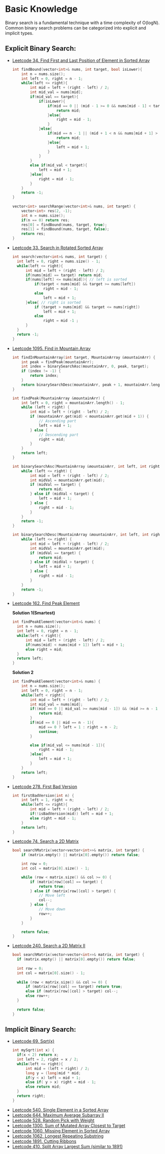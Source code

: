 # Basic Knowledge

Binary search is a fundamental technique with a time complexity of O(logN). Common binary search problems can be categorized into explicit and implicit types.

## Explicit Binary Search:

- [Leetcode 34. Find First and Last Position of Element in Sorted Array](https://leetcode.com/problems/find-first-and-last-position-of-element-in-sorted-array/)
  ```cpp
  int findBound(vector<int>& nums, int target, bool isLower){
      int n = nums.size();
      int left = 0, right = n - 1;
      while(left <= right){
          int mid = left + (right - left) / 2;
          int mid_val = nums[mid];
          if(mid_val == target){
              if(isLower){
                  if(mid == 0 || (mid - 1 >= 0 && nums[mid - 1] < target)){
                      return mid;
                  }else{
                      right = mid - 1;
                  }
              }else{
                  if(mid == n - 1 || (mid + 1 < n && nums[mid + 1] > target)){
                      return mid;
                  }else{
                      left = mid + 1;
                  }
              }
          }
          else if(mid_val < target){
              left = mid + 1;
          }else{
              right = mid - 1;
          }
      }
      return -1;
  }
     
  vector<int> searchRange(vector<int>& nums, int target) {
      vector<int> res(2, -1);
      int n = nums.size();
      if(n == 0) return res;
      res[0] = findBound(nums, target, true);
      res[1] = findBound(nums, target, false);
      return res;
  }
  ```
- [Leetcode 33. Search in Rotated Sorted Array](https://leetcode.com/problems/search-in-rotated-sorted-array/)
  ```cpp
  int search(vector<int>& nums, int target) {
    int left = 0, right = nums.size() - 1;
    while(left <= right){
        int mid = left + (right - left) / 2;
        if(nums[mid] == target) return mid;
        if(nums[left] <= nums[mid]){ // left is sorted
            if(target < nums[mid] && target >= nums[left])
                right = mid - 1;
            else
                left = mid + 1;
        }else{ // right is sorted
            if (target > nums[mid] && target <= nums[right])
                left = mid + 1;
            else
                right = mid -1 ;
        }
    }
    return -1;
  }
  ```
- [Leetcode 1095. Find in Mountain Array](https://leetcode.com/problems/find-in-mountain-array/)
  ```cpp
  int findInMountainArray(int target, MountainArray &mountainArr) {
      int peak = findPeak(mountainArr);
      int index = binarySearchAsc(mountainArr, 0, peak, target);
      if (index != -1) {
          return index;
      }
      return binarySearchDesc(mountainArr, peak + 1, mountainArr.length() - 1, target);
  }

  int findPeak(MountainArray &mountainArr) {
      int left = 0, right = mountainArr.length() - 1;
      while (left < right) {
          int mid = left + (right - left) / 2;
          if (mountainArr.get(mid) < mountainArr.get(mid + 1)) {
              // Ascending part
              left = mid + 1;
          } else {
              // Descending part
              right = mid;
          }
      }
      return left;
  }

  int binarySearchAsc(MountainArray &mountainArr, int left, int right, int target) {
      while (left <= right) {
          int mid = left + (right - left) / 2;
          int midVal = mountainArr.get(mid);
          if (midVal == target) {
              return mid;
          } else if (midVal < target) {
              left = mid + 1;
          } else {
              right = mid - 1;
          }
      }
      return -1;
  }

  int binarySearchDesc(MountainArray &mountainArr, int left, int right, int target) {
      while (left <= right) {
          int mid = left + (right - left) / 2;
          int midVal = mountainArr.get(mid);
          if (midVal == target) {
              return mid;
          } else if (midVal > target) {
              left = mid + 1;
          } else {
              right = mid - 1;
          }
      }
      return -1;
  }

  ```
- [Leetcode 162. Find Peak Element](https://leetcode.com/problems/find-peak-element/)

  **Solution 1(Smartest)**
  ```cpp
  int findPeakElement(vector<int>& nums) {
    int n = nums.size();
    int left = 0, right = n - 1;
    while(left < right){
        int mid = left + (right - left) / 2;
        if(nums[mid] < nums[mid + 1]) left = mid + 1;
        else right = mid;
    }
    return left;
  }
  ```

  **Solution 2**
  ```cpp
  int findPeakElement(vector<int>& nums) {
      int n = nums.size(); 
      int left = 0, right = n - 1;
      while(left < right){
          int mid = left + (right - left) / 2;
          int mid_val = nums[mid];
          if((mid == 0 || mid_val >= nums[mid - 1]) && (mid >= n - 1 || (mid_val >= nums[mid + 1]))){
              return mid;
          }
          if(mid == 0 || mid == n - 1){
              mid == 0 ? left = 1 : right = n - 2;
              continue;
          }
  
          else if(mid_val <= nums[mid - 1]){
              right = mid - 1;
          }else{
              left = mid + 1;
          }
      }
      return left;
  }
  ```


- [Leetcode 278. First Bad Version](https://leetcode.com/problems/first-bad-version/)
  ```cpp
  int firstBadVersion(int n) {
      int left = 1, right = n;
      while(left <= right){
          int mid = left + (right - left) / 2;
          if(!isBadVersion(mid)) left = mid + 1;
          else right = mid - 1;
      }
      return left;
  }
  ```
- [Leetcode 74. Search a 2D Matrix](https://leetcode.com/problems/search-a-2d-matrix/)
  ```cpp
  bool searchMatrix(vector<vector<int>>& matrix, int target) {
      if (matrix.empty() || matrix[0].empty()) return false;

      int row = 0;
      int col = matrix[0].size() - 1;

      while (row < matrix.size() && col >= 0) {
          if (matrix[row][col] == target) {
              return true;
          } else if (matrix[row][col] > target) {
              // Move left
              col--;
          } else {
              // Move down
              row++;
          }
      }

      return false;
  }

  ```
- [Leetcode 240. Search a 2D Matrix II](https://leetcode.com/problems/search-a-2d-matrix-ii/)
  ```cpp
  bool searchMatrix(vector<vector<int>>& matrix, int target) {
    if (matrix.empty() || matrix[0].empty()) return false;
    
    int row = 0;
    int col = matrix[0].size() - 1;
    
    while (row < matrix.size() && col >= 0) {
        if (matrix[row][col] == target) return true;
        else if (matrix[row][col] > target) col--;
        else row++;
    }
    
    return false;
  }
  ```

## Implicit Binary Search:

- [Leetcode 69. Sqrt(x)](https://leetcode.com/problems/sqrtx/)
  ```cpp
  int mySqrt(int x) {
    if(x < 2) return x;
    int left = 2, right = x / 2;
    while(left <= right){
        int mid = (left + right) / 2;
        long y = (long)mid * mid;
        if(y < x) left = mid + 1;
        else if( y > x) right = mid - 1;
        else return mid;
    }
    return right;
  }
  ```
- [Leetcode 540. Single Element in a Sorted Array](https://leetcode.com/problems/single-element-in-a-sorted-array/)
- [Leetcode 644. Maximum Average Subarray II](https://leetcode.com/problems/maximum-average-subarray-ii/)
- [Leetcode 528. Random Pick with Weight](https://leetcode.com/problems/random-pick-with-weight/)
- [Leetcode 1300. Sum of Mutated Array Closest to Target](https://leetcode.com/problems/sum-of-mutated-array-closest-to-target/)
- [Leetcode 1060. Missing Element in Sorted Array](https://leetcode.com/problems/missing-element-in-sorted-array/)
- [Leetcode 1062. Longest Repeating Substring](https://leetcode.com/problems/longest-repeating-substring/)
- [Leetcode 1891. Cutting Ribbons](https://leetcode.com/problems/cutting-ribbons/)
- [Leetcode 410. Split Array Largest Sum (similar to 1891)](https://leetcode.com/problems/split-array-largest-sum/)
